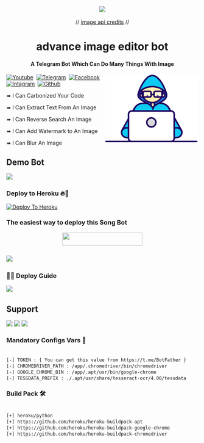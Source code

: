 <p align="center"><a href="https://t.me/slbotzone"><img src="https://telegra.ph/file/0a91e9228290e7c6d8ea5.jpg" width="500"></a></p> 
<p align='center'>// <a href="https://dribbble.com/Dangerdom">image api credits</a> //</p>

<h1 align="center">advance image editor bot </h1>

<h4 align="center">A Telegram Bot Which Can Do Many Things With Image</h4>
<img align="right" src="https://github.com/RazorKenway/RazorKenway/raw/main/Developer.gif" style="max-width:100%;">

[![Youtube](https://img.shields.io/badge/YouTube%20Channel-ff0000?style=flat&labelColor=224242&logoColor=white&for-the-badge&logo=youtube)](https://www.youtube.com/channel/UCvYfJcTr8RY72dIapzMqFQA?sub_confirmation=1)&nbsp;
[![Telegram](https://img.shields.io/badge/Bemro%20Team-003245?style=flat&labelColor=224242&logoColor=white&for-the-badge&logo=telegram)](https://t.me/slbotzone)&nbsp;
[![Facebook](https://img.shields.io/badge/Follow%20me%20on%20Facebook-2533cf?style=flat&labelColor=224242&logoColor=white&for-the-badge&logo=facebook)](https://www.facebook.com/SL-Geek-Show-yt-103654258471929/)&nbsp;
[![Intagram](https://img.shields.io/badge/Follow%20me%20on%20Instagram-4d267a?style=style=flat&labelColor=224242&logoColor=white&for-the-badge&logo=instagram)](https://www.instagram.com/sl_geek_show/)&nbsp;
[![Github](https://img.shields.io/badge/Github-000000?style=style=flat&labelColor=224242&logoColor=white&for-the-badge&logo=github)](https://github.com/youtubeslgeekshow) 

<p> ➠ I Can Carbonized Your Code </p>
<p> ➠ I Can Extract Text From An Image</p>
<p> ➠ I Can Reverse Search An Image</p>
<p> ➠ I Can Add Watermark to An Image</p>
<p> ➠ I Can Blur An Image</p>

## Demo Bot


<a href="https://t.me/theimagebot"><img src="https://img.shields.io/badge/Bot%20Status%20-Up-%3CCOLOR%3E"></a>

### Deploy to Heroku 🔥🕺 

[![Deploy To Heroku](https://www.herokucdn.com/deploy/button.svg)](https://heroku.com/deploy?template=https://github.com/youtubeslgeekshow/fastsongdownloaderbot)

###              The easiest way to deploy this Song Bot
<p align="center"><a href="https://heroku.com/deploy?template=https://github.com/youtubeslgeekshow/fastsongdownloaderbot"> <img src="https://img.shields.io/badge/Deploy%20To%20Heroku-blueviolet?style=for-the-badge&logo=heroku" width="210" height="34.45"/></a></p>


###   <a href="https://www.youtube.com/channel/UCvYfJcTr8RY72dIapzMqFQA?sub_confirmation=1"><img src="https://img.shields.io/badge/How%20To-Deploy-red.svg?logo=Youtube"></a>
###  🧙‍♀️ Deploy Guide
<a href="https://www.youtube.com/channel/UCvYfJcTr8RY72dIapzMqFQA?sub_confirmation=1"><img src="https://telegra.ph/file/beca543cd87ec72be6069.jpg"></a>




## Support


<a href="https://t.me/theostrich"><img src="https://img.shields.io/badge/Join-Telegram%20Channel-red.svg?logo=Telegram"></a>
<a href="https://t.me/ostrichdiscussion"><img src="https://img.shields.io/badge/Join-Telegram%20Group-blue.svg?logo=telegram"></a>
<a href="https://t.me/no_one_luv_me"><img src="https://img.shields.io/badge/dev-Black"></a>

### Mandatory Configs Vars 📒

```

[-] TOKEN : { You can get this value from https://t.me/BotFather }
[-] CHROMEDRIVER_PATH : /app/.chromedriver/bin/chromedriver
[-] GOOGLE_CHROME_BIN : /app/.apt/usr/bin/google-chrome
[-] TESSDATA_PREFIX : ./.apt/usr/share/tesseract-ocr/4.00/tessdata

```

### Build Pack 🛠

```

[+] heroku/python
[+] https://github.com/heroku/heroku-buildpack-apt
[+] https://github.com/heroku/heroku-buildpack-google-chrome
[+] https://github.com/heroku/heroku-buildpack-chromedriver

```

